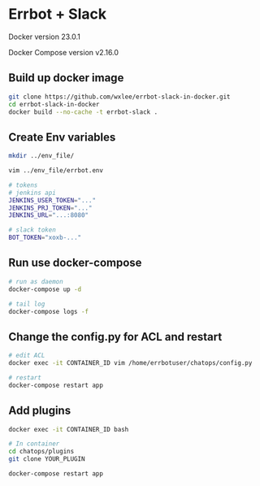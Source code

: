 # Errbot + Slack

Docker version 23.0.1

Docker Compose version v2.16.0



## Build up docker image
```bash
git clone https://github.com/wxlee/errbot-slack-in-docker.git
cd errbot-slack-in-docker
docker build --no-cache -t errbot-slack .
```

## Create Env variables
```bash
mkdir ../env_file/

vim ../env_file/errbot.env

# tokens
# jenkins api
JENKINS_USER_TOKEN="..."
JENKINS_PRJ_TOKEN="..."
JENKINS_URL="...:8080"

# slack token
BOT_TOKEN="xoxb-..."
```

## Run use docker-compose
```bash
# run as daemon
docker-compose up -d

# tail log
docker-compose logs -f
```

## Change the config.py for ACL and restart
```bash
# edit ACL
docker exec -it CONTAINER_ID vim /home/errbotuser/chatops/config.py

# restart
docker-compose restart app
```

## Add plugins
```bash
docker exec -it CONTAINER_ID bash

# In container
cd chatops/plugins
git clone YOUR_PLUGIN

docker-compose restart app
```

